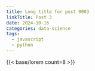 ```yaml
---
title: Long title for post 0003
linkTitle: Post 3
date: 2024-10-16
categories: data-science
tags:
  - javascript
  - python
---
```

{{< base/lorem count=8 >}}
